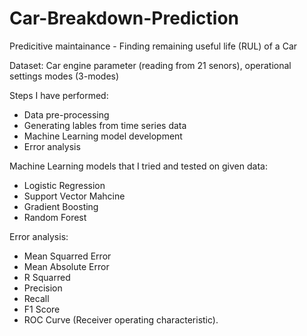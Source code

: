 # Car-Breakdown-Prediction
Predicitive maintainance - Finding remaining useful life (RUL) of a Car

Dataset: Car engine parameter (reading from 21 senors), operational settings modes (3-modes)

Steps I have performed:
- Data pre-processing
- Generating lables from time series data
- Machine Learning model development
- Error analysis

Machine Learning models that I tried and tested on given data:
- Logistic Regression
- Support Vector Mahcine
- Gradient Boosting
- Random Forest

Error analysis: 
- Mean Squarred Error
- Mean Absolute Error
- R Squarred
- Precision
- Recall
- F1 Score
- ROC Curve (Receiver operating characteristic).
